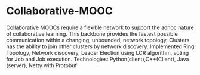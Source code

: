 Collaborative-MOOC
==================

Collaborative MOOCs require a flexible network to support the adhoc nature of
collaborative learning. This backbone provides the fastest possible communication within a changing, unbounded, network topology. Clusters has the ability to join other clusters by network discovery.
Implemented Ring Topology, Network discovery, Leader Election using LCR algorithm, voting for Job and Job execution.
Technologies:
Python(client),C++(Client), Java (server), Netty with Protobuf
